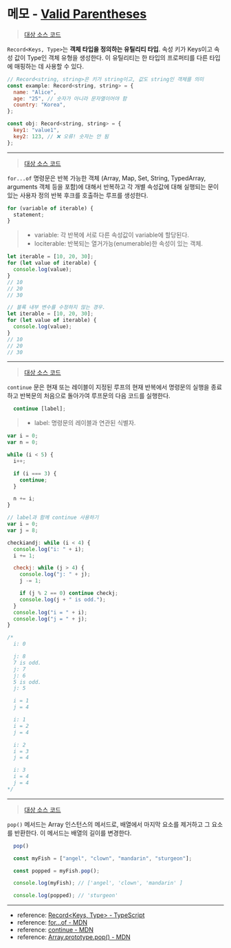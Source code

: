 # 메모 - [Valid Parentheses](https://leetcode.com/problems/valid-parentheses/)

> [대상 소스 코드](./Valid-Parentheses.ts#L25)

`Record<Keys, Type>`는 **객체 타입을 정의하는 유틸리티 타입**. 속성 키가 Keys이고 속성 값이 Type인 객체 유형을 생성한다. 이 유틸리티는 한 타입의 프로퍼티를 다른 타입에 매핑하는 데 사용할 수 있다.

```javascript
// Record<string, string>은 키가 string이고, 값도 string인 객체를 의미
const example: Record<string, string> = {
  name: "Alice",
  age: "25", // 숫자가 아니라 문자열이어야 함
  country: "Korea",
};

const obj: Record<string, string> = {
  key1: "value1",
  key2: 123, // ❌ 오류! 숫자는 안 됨
};
```

---
> [대상 소스 코드](./Valid-Parentheses.ts#L33)

`for...of` 명령문은 반복 가능한 객체 (Array, Map, Set, String, TypedArray, arguments 객체 등을 포함)에 대해서 반복하고 각 개별 속성값에 대해 실행되는 문이 있는 사용자 정의 반복 후크를 호출하는 루프를 생성한다.

```javascript
for (variable of iterable) {
  statement;
}
```

> - variable: 각 반복에 서로 다른 속성값이 variable에 할당된다.
> - lociterable: 반복되는 열거가능(enumerable)한 속성이 있는 객체.

```javascript
let iterable = [10, 20, 30];
for (let value of iterable) {
  console.log(value);
}
// 10
// 20
// 30

// 블록 내부 변수를 수정하지 않는 경우.
let iterable = [10, 20, 30];
for (let value of iterable) {
  console.log(value);
}
// 10
// 20
// 30

```

---
> [대상 소스 코드](./Valid-Parentheses.ts#L36)

`continue` 문은 현재 또는 레이블이 지정된 루프의 현재 반복에서 명령문의 실행을 종료하고 반복문의 처음으로 돌아가여 루프문의 다음 코드를 실행한다.

```javascript
  continue [label];
```

> - label: 명령문의 레이블과 연관된 식별자.

```javascript
var i = 0;
var n = 0;

while (i < 5) {
  i++;

  if (i === 3) {
    continue;
  }

  n += i;
}

// label과 함께 continue 사용하기
var i = 0;
var j = 8;

checkiandj: while (i < 4) {
  console.log("i: " + i);
  i += 1;

  checkj: while (j > 4) {
    console.log("j: " + j);
    j -= 1;

    if (j % 2 == 0) continue checkj;
    console.log(j + " is odd.");
  }
  console.log("i = " + i);
  console.log("j = " + j);
}

/*
  i: 0

  j: 8
  7 is odd.
  j: 7
  j: 6
  5 is odd.
  j: 5

  i = 1
  j = 4

  i: 1
  i = 2
  j = 4

  i: 2
  i = 3
  j = 4

  i: 3
  i = 4
  j = 4
*/
```

---
> [대상 소스 코드](./Valid-Parentheses.ts#L38)

`pop()` 메서드는 Array 인스턴스의 메서드로, 배열에서 마지막 요소를 제거하고 그 요소를 반환한다. 이 메서드는 배열의 길이를 변경한다.

```javascript
  pop()
```

```javascript
  const myFish = ["angel", "clown", "mandarin", "sturgeon"];

  const popped = myFish.pop();

  console.log(myFish); // ['angel', 'clown', 'mandarin' ]

  console.log(popped); // 'sturgeon'
```

---

- reference: [Record<Keys, Type> - TypeScript](<https://www.typescriptlang.org/docs/handbook/utility-types.html#recordkeys-type>)
- reference: [for...of - MDN](<https://developer.mozilla.org/ko/docs/Web/JavaScript/Reference/Statements/for...of>)
- reference: [continue - MDN](<https://developer.mozilla.org/ko/docs/Web/JavaScript/Reference/Statements/continue>)
- reference: [Array.prototype.pop() - MDN](<https://developer.mozilla.org/ko/docs/Web/JavaScript/Reference/Global_Objects/Array/pop>)
